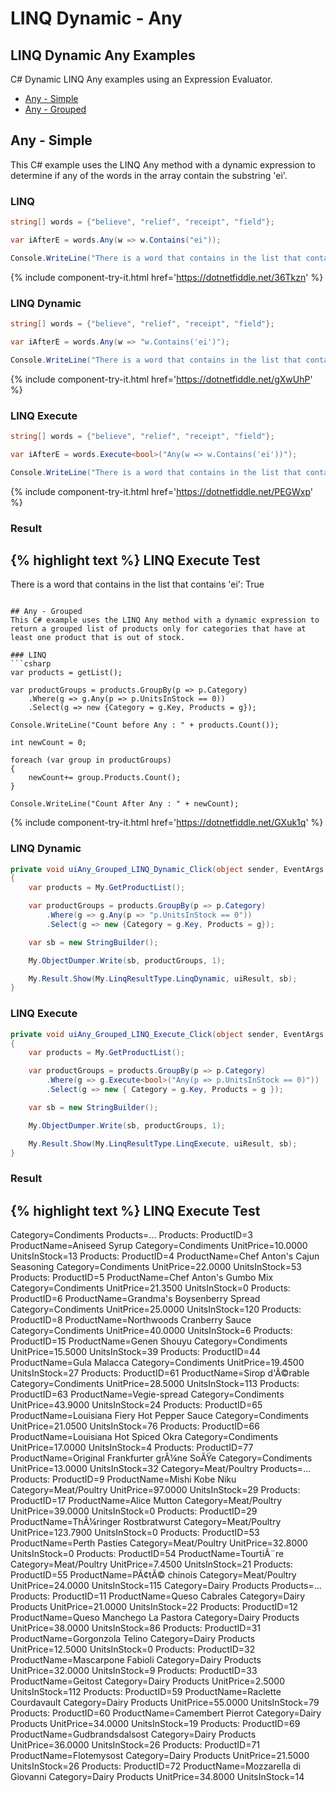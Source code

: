 # LINQ Dynamic - Any

## LINQ Dynamic Any Examples
C# Dynamic LINQ Any examples using an Expression Evaluator.

- [Any - Simple](#any---simple)
- [Any - Grouped](#any---grouped)

## Any - Simple
This C# example uses the LINQ Any method with a dynamic expression to determine if any of the words in the array contain the substring 'ei'.

### LINQ
```csharp
string[] words = {"believe", "relief", "receipt", "field"};

var iAfterE = words.Any(w => w.Contains("ei"));

Console.WriteLine("There is a word that contains in the list that contains 'ei': {0}", iAfterE);
```
{% include component-try-it.html href='https://dotnetfiddle.net/36Tkzn' %}

### LINQ Dynamic
```csharp
string[] words = {"believe", "relief", "receipt", "field"};

var iAfterE = words.Any(w => "w.Contains('ei')");

Console.WriteLine("There is a word that contains in the list that contains 'ei': {0}", iAfterE);
```
{% include component-try-it.html href='https://dotnetfiddle.net/gXwUhP' %}

### LINQ Execute
```csharp
string[] words = {"believe", "relief", "receipt", "field"};

var iAfterE = words.Execute<bool>("Any(w => w.Contains('ei'))");		

Console.WriteLine("There is a word that contains in the list that contains 'ei': {0}", iAfterE);
```
{% include component-try-it.html href='https://dotnetfiddle.net/PEGWxp' %}

### Result
{% highlight text %}
LINQ Execute Test
------------------------------
There is a word that contains in the list that contains 'ei': True

```

## Any - Grouped
This C# example uses the LINQ Any method with a dynamic expression to return a grouped list of products only for categories that have at least one product that is out of stock.

### LINQ
```csharp
var products = getList();

var productGroups = products.GroupBy(p => p.Category)
	.Where(g => g.Any(p => p.UnitsInStock == 0))
	.Select(g => new {Category = g.Key, Products = g});

Console.WriteLine("Count before Any : " + products.Count());

int newCount = 0;

foreach (var group in productGroups) 
{
	newCount+= group.Products.Count();
}

Console.WriteLine("Count After Any : " + newCount);
```
{% include component-try-it.html href='https://dotnetfiddle.net/GXuk1q' %}

### LINQ Dynamic
```csharp
private void uiAny_Grouped_LINQ_Dynamic_Click(object sender, EventArgs e)
{
	var products = My.GetProductList();

	var productGroups = products.GroupBy(p => p.Category)
		.Where(g => g.Any(p => "p.UnitsInStock == 0"))
		.Select(g => new {Category = g.Key, Products = g});

	var sb = new StringBuilder();

	My.ObjectDumper.Write(sb, productGroups, 1);

	My.Result.Show(My.LinqResultType.LinqDynamic, uiResult, sb);
}
```

### LINQ Execute
```csharp
private void uiAny_Grouped_LINQ_Execute_Click(object sender, EventArgs e)
{
	var products = My.GetProductList();

	var productGroups = products.GroupBy(p => p.Category)
		.Where(g => g.Execute<bool>("Any(p => p.UnitsInStock == 0)"))
		.Select(g => new { Category = g.Key, Products = g });

	var sb = new StringBuilder();

	My.ObjectDumper.Write(sb, productGroups, 1);

	My.Result.Show(My.LinqResultType.LinqExecute, uiResult, sb);
}
```

### Result
{% highlight text %}
LINQ Execute Test
------------------------------
Category=Condiments    Products=... 
  Products: ProductID=3  ProductName=Aniseed Syrup      Category=Condiments    UnitPrice=10.0000      UnitsInStock=13 
  Products: ProductID=4  ProductName=Chef Anton's Cajun Seasoning        Category=Condiments    UnitPrice=22.0000      UnitsInStock=53 
  Products: ProductID=5  ProductName=Chef Anton's Gumbo Mix      Category=Condiments    UnitPrice=21.3500      UnitsInStock=0 
  Products: ProductID=6  ProductName=Grandma's Boysenberry Spread        Category=Condiments    UnitPrice=25.0000      UnitsInStock=120 
  Products: ProductID=8  ProductName=Northwoods Cranberry Sauce  Category=Condiments    UnitPrice=40.0000      UnitsInStock=6 
  Products: ProductID=15  ProductName=Genen Shouyu        Category=Condiments    UnitPrice=15.5000      UnitsInStock=39 
  Products: ProductID=44  ProductName=Gula Malacca        Category=Condiments    UnitPrice=19.4500      UnitsInStock=27 
  Products: ProductID=61  ProductName=Sirop d'Ã©rable      Category=Condiments    UnitPrice=28.5000      UnitsInStock=113 
  Products: ProductID=63  ProductName=Vegie-spread        Category=Condiments    UnitPrice=43.9000      UnitsInStock=24 
  Products: ProductID=65  ProductName=Louisiana Fiery Hot Pepper Sauce    Category=Condiments    UnitPrice=21.0500      UnitsInStock=76 
  Products: ProductID=66  ProductName=Louisiana Hot Spiced Okra  Category=Condiments    UnitPrice=17.0000      UnitsInStock=4 
  Products: ProductID=77  ProductName=Original Frankfurter grÃ¼ne SoÃŸe    Category=Condiments    UnitPrice=13.0000      UnitsInStock=32 
Category=Meat/Poultry  Products=... 
  Products: ProductID=9  ProductName=Mishi Kobe Niku    Category=Meat/Poultry  UnitPrice=97.0000      UnitsInStock=29 
  Products: ProductID=17  ProductName=Alice Mutton        Category=Meat/Poultry  UnitPrice=39.0000      UnitsInStock=0 
  Products: ProductID=29  ProductName=ThÃ¼ringer Rostbratwurst    Category=Meat/Poultry  UnitPrice=123.7900      UnitsInStock=0 
  Products: ProductID=53  ProductName=Perth Pasties      Category=Meat/Poultry  UnitPrice=32.8000      UnitsInStock=0 
  Products: ProductID=54  ProductName=TourtiÃ¨re  Category=Meat/Poultry  UnitPrice=7.4500        UnitsInStock=21 
  Products: ProductID=55  ProductName=PÃ¢tÃ© chinois        Category=Meat/Poultry  UnitPrice=24.0000      UnitsInStock=115 
Category=Dairy Products        Products=... 
  Products: ProductID=11  ProductName=Queso Cabrales      Category=Dairy Products        UnitPrice=21.0000      UnitsInStock=22 
  Products: ProductID=12  ProductName=Queso Manchego La Pastora  Category=Dairy Products        UnitPrice=38.0000      UnitsInStock=86 
  Products: ProductID=31  ProductName=Gorgonzola Telino  Category=Dairy Products        UnitPrice=12.5000      UnitsInStock=0 
  Products: ProductID=32  ProductName=Mascarpone Fabioli  Category=Dairy Products        UnitPrice=32.0000      UnitsInStock=9 
  Products: ProductID=33  ProductName=Geitost    Category=Dairy Products        UnitPrice=2.5000        UnitsInStock=112 
  Products: ProductID=59  ProductName=Raclette Courdavault        Category=Dairy Products        UnitPrice=55.0000      UnitsInStock=79 
  Products: ProductID=60  ProductName=Camembert Pierrot  Category=Dairy Products        UnitPrice=34.0000      UnitsInStock=19 
  Products: ProductID=69  ProductName=Gudbrandsdalsost    Category=Dairy Products        UnitPrice=36.0000      UnitsInStock=26 
  Products: ProductID=71  ProductName=Flotemysost        Category=Dairy Products        UnitPrice=21.5000      UnitsInStock=26 
  Products: ProductID=72  ProductName=Mozzarella di Giovanni      Category=Dairy Products        UnitPrice=34.8000      UnitsInStock=14

```

